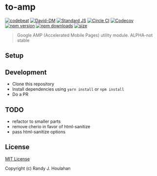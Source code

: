# to-amp
[![codebeat][codebeat-src]][codebeat-href]
[![David-DM][david-dm-src]][david-dm-href]
[![Standard JS][standard-js-src]][standard-js-href]
[![Circle CI][circle-ci-src]][circle-ci-href]
[![Codecov][codecov-src]][codecov-href]
[![npm version][npm-version-src]][npm-version-href]
[![npm downloads][npm-downloads-src]][npm-downloads-href]
[![size][bundlephobia-src]][bundlephobia-href]

> Google AMP (Accelerated Mobile Pages) utility module. ALPHA-not stable 

## Setup

<!-- - Add `to-amp` dependency using yarn or npm to your project

```js
  yarn add to-amp
```

## Example

```js
  const ToAMP = require('to-amp')

  ToAMP.loadHtml(someHtmlString)  // loads html into cherio
  ToAMP.loadImages()              // seperate images for tansformation

  // easy access to image data, each array containing the image data in the order they appear in the html.  Set by ToAMP.loadImages()
  ToAMP.imageElms     // the dom element extracted
  ToAMP.imgAttribs    // the attributes of each image in object
  ToAMP.imgSrcs       // the srcs

  // do some processing such as get the width and hieghts of the images
  let addAttrbs = await getImageAttrs(ToAMP.imgAttribs) // your custom function to get height and widths if they do not exist

  ToAMP.convertImages(addAttrbs) // convert imgs to amp-img with height and widths

  return ToAMP.toHTML() // dump the html in the body

```

## API

### Options
```js

 const options =  {
    version,            // the amp version default: 'v0'
    componentVersion,   // the default amp component version default: 'v0'
    components,         // list of used components, scripts loaded default:[]
    imgLayout,          // deafult amp-image layout applied to converted <img> tags default:'responsive'
    svgLayout           // deafult amp-image layout applied to converted <img> tags with svg srcs default:'intrinsic'
  }

  ToAMP.setDefaultOpts(options)
```

### Properties
```js

  ToAMP.imageElms     // the dom element extracted                => after ToAMP.loadImages()
  ToAMP.imgAttribs    // the attributes of each image in object   => after ToAMP.loadImages()
  ToAMP.imgSrcs       // the srcs                                 => after ToAMP.loadImages()
  ToAMP.$             // cherio instance loaded with html         => after ToAMP.loadHtml(someHtmlString)

```
### Functions

```js

  static setDefaultOpts (options = {})

  static toHTML (html = false, addlAtts = false, scope = SCOPE)

  static loadHtml (html, setDefault = true, scope = SCOPE)

  static loadImages (setDefault = true, scope = SCOPE)

  static convertImages (addlAtts = false, scope = SCOPE)

  static imgToAmpImg ({ el, attribs }, addlAttribs)

  static htmlPageToAmpHtmlPage (html, components = AMP.components)
``` -->

## Development

- Clone this repository
- Install dependencies using `yarn install` or `npm install`
- Do a PR

## TODO

- refactor to smaller parts
- remove cherio in favor of html-sanitize
- pass html-sanitize options

## License

[MIT License](./LICENSE)

Copyright (c) Randy J. Houlahan

<!-- Badges -->
[david-dm-src]: https://david-dm.org/randyhoulahan/to-amp/status.svg?style=flat-square
[david-dm-href]: https://david-dm.org/randyhoulahan/to-amp
[standard-js-src]: https://img.shields.io/badge/code_style-standard-brightgreen.svg?style=flat-square
[standard-js-href]: https://standardjs.com
[circle-ci-src]: https://img.shields.io/circleci/project/github/randyhoulahan/to-amp.svg?style=flat-square
[circle-ci-href]: https://circleci.com/gh/randyhoulahan/to-amp
[codecov-src]: https://img.shields.io/codecov/c/github/randyhoulahan/to-amp.svg?style=flat-square
[codecov-href]: https://codecov.io/gh/randyhoulahan/to-amp
[npm-version-src]: https://img.shields.io/npm/dt/to-amp.svg?style=flat-square
[npm-version-href]: https://npmjs.com/package/to-amp
[npm-downloads-src]: https://img.shields.io/npm/v/to-amp/latest.svg?style=flat-square
[npm-downloads-href]: https://npmjs.com/package/to-amp
[codebeat-src]: https://codebeat.co/badges/52e4e261-5b9d-4ab1-9871-701a4fcd161d
[codebeat-href]: https://codebeat.co/projects/github-com-randyhoulahan-to-amp-master
[bundlephobia-src]: https://badgen.net/bundlephobia/minzip/to-amp
[bundlephobia-href]: https://bundlephobia.com/result?p=to-amp@1.0.0-beta.5